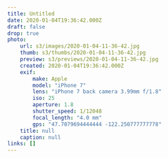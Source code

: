 ```yaml
---
title: Untitled
date: 2020-01-04T19:36:42.000Z
draft: false
drop: true
photo:
    url: s3/images/2020-01-04-11-36-42.jpg
    thumb: s3/thumbs/2020-01-04-11-36-42.jpg
    preview: s3/previews/2020-01-04-11-36-42.jpg
    created: 2020-01-04T19:36:42.000Z
    exif:
        make: Apple
        model: "iPhone 7"
        lens: "iPhone 7 back camera 3.99mm f/1.8"
        iso: 25
        aperture: 1.8
        shutter_speed: 1/12048
        focal_length: "4.0 mm"
        gps: "47.7079694444444 -122.250777777778"
    title: null
    caption: null
links: []
---
```

